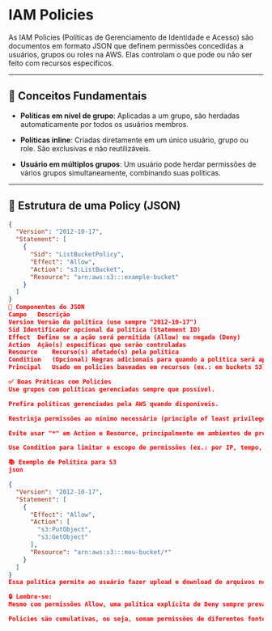 # IAM Policies

As IAM Policies (Políticas de Gerenciamento de Identidade e Acesso) são documentos em formato JSON que definem permissões concedidas a usuários, grupos ou roles na AWS. Elas controlam o que pode ou não ser feito com recursos específicos.

---

## 📌 Conceitos Fundamentais

- **Políticas em nível de grupo**: 
  Aplicadas a um grupo, são herdadas automaticamente por todos os usuários membros.

- **Políticas inline**: 
  Criadas diretamente em um único usuário, grupo ou role. São exclusivas e não reutilizáveis.

- **Usuário em múltiplos grupos**: 
  Um usuário pode herdar permissões de vários grupos simultaneamente, combinando suas políticas.

---

## 📐 Estrutura de uma Policy (JSON)

```json
{
  "Version": "2012-10-17",
  "Statement": [
    {
      "Sid": "ListBucketPolicy",
      "Effect": "Allow",
      "Action": "s3:ListBucket",
      "Resource": "arn:aws:s3:::example-bucket"
    }
  ]
}
🧩 Componentes do JSON
Campo	Descrição
Version	Versão da política (use sempre "2012-10-17")
Sid	Identificador opcional da política (Statement ID)
Effect	Define se a ação será permitida (Allow) ou negada (Deny)
Action	Ação(s) específicas que serão controladas
Resource	Recurso(s) afetado(s) pela política
Condition	(Opcional) Regras adicionais para quando a política será aplicada
Principal	Usado em policies baseadas em recursos (ex.: em buckets S3)

✅ Boas Práticas com Policies
Use grupos com políticas gerenciadas sempre que possível.

Prefira políticas gerenciadas pela AWS quando disponíveis.

Restrinja permissões ao mínimo necessário (principle of least privilege).

Evite usar "*" em Action e Resource, principalmente em ambientes de produção.

Use Condition para limitar o escopo de permissões (ex.: por IP, tempo, etc).

📚 Exemplo de Política para S3
json

{
  "Version": "2012-10-17",
  "Statement": [
    {
      "Effect": "Allow",
      "Action": [
        "s3:PutObject",
        "s3:GetObject"
      ],
      "Resource": "arn:aws:s3:::meu-bucket/*"
    }
  ]
}
Essa política permite ao usuário fazer upload e download de arquivos no bucket meu-bucket.

🔒 Lembre-se:
Mesmo com permissões Allow, uma política explícita de Deny sempre prevalece.

Policies são cumulativas, ou seja, somam permissões de diferentes fontes (grupos, roles, inline).